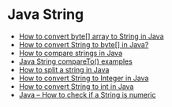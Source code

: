 # Java String

* [How to convert byte[] array to String in Java](https://www.favtuts.com/how-to-convert-byte-array-to-string-in-java/)
* [How to convert String to byte[] in Java?](https://www.favtuts.com/how-to-convert-string-to-byte-in-java/)
* [How to compare strings in Java](https://www.favtuts.com/how-to-compare-strings-in-java/)
* [Java String compareTo() examples](https://www.favtuts.com/java-string-compareto-examples/)
* [How to split a string in Java](https://www.favtuts.com/how-to-split-a-string-in-java/)
* [How to convert String to Integer in Java](https://www.favtuts.com/how-to-convert-string-to-integer-in-java/)
* [How to convert String to int in Java](https://www.favtuts.com/how-to-convert-string-to-int-in-java/)
* [Java – How to check if a String is numeric](https://www.favtuts.com/java-how-to-check-if-a-string-is-numeric/)
